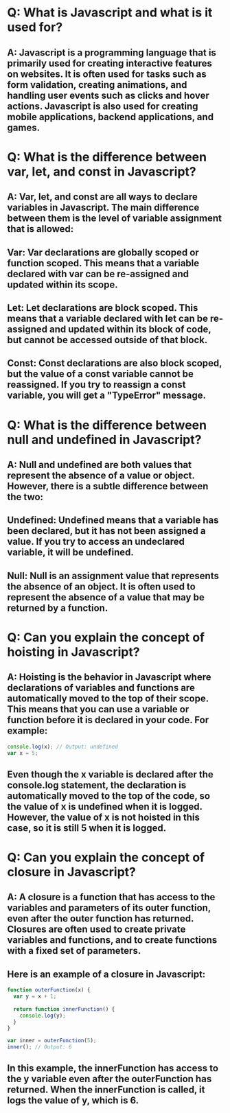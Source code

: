 # Q: What is Javascript and what is it used for?

## A: Javascript is a programming language that is primarily used for creating interactive features on websites. It is often used for tasks such as form validation, creating animations, and handling user events such as clicks and hover actions. Javascript is also used for creating mobile applications, backend applications, and games.

# Q: What is the difference between var, let, and const in Javascript?

## A: Var, let, and const are all ways to declare variables in Javascript. The main difference between them is the level of variable assignment that is allowed:

## Var: Var declarations are globally scoped or function scoped. This means that a variable declared with var can be re-assigned and updated within its scope.
## Let: Let declarations are block scoped. This means that a variable declared with let can be re-assigned and updated within its block of code, but cannot be accessed outside of that block.
## Const: Const declarations are also block scoped, but the value of a const variable cannot be reassigned. If you try to reassign a const variable, you will get a "TypeError" message.

# Q: What is the difference between null and undefined in Javascript?

## A: Null and undefined are both values that represent the absence of a value or object. However, there is a subtle difference between the two:
## Undefined: Undefined means that a variable has been declared, but it has not been assigned a value. If you try to access an undeclared variable, it will be undefined.
## Null: Null is an assignment value that represents the absence of an object. It is often used to represent the absence of a value that may be returned by a function.

# Q: Can you explain the concept of hoisting in Javascript?

## A: Hoisting is the behavior in Javascript where declarations of variables and functions are automatically moved to the top of their scope. This means that you can use a variable or function before it is declared in your code. For example:

```javascript
console.log(x); // Output: undefined
var x = 5;
```

## Even though the x variable is declared after the console.log statement, the declaration is automatically moved to the top of the code, so the value of x is undefined when it is logged. However, the value of x is not hoisted in this case, so it is still 5 when it is logged.

# Q: Can you explain the concept of closure in Javascript?

## A: A closure is a function that has access to the variables and parameters of its outer function, even after the outer function has returned. Closures are often used to create private variables and functions, and to create functions with a fixed set of parameters.

## Here is an example of a closure in Javascript:
```javascript
function outerFunction(x) {
  var y = x + 1;
  
  return function innerFunction() {
    console.log(y);
  }
}

var inner = outerFunction(5);
inner(); // Output: 6
```
## In this example, the innerFunction has access to the y variable even after the outerFunction has returned. When the innerFunction is called, it logs the value of y, which is 6.
